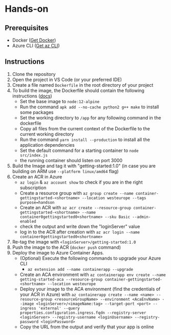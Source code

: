 # Hands-on

## Prerequisites
- Docker ([Get Docker](https://docs.docker.com/get-docker/))
- Azure CLI ([Get az CLI](https://docs.microsoft.com/en-us/cli/azure/install-azure-cli))
## Instructions
1. Clone the repository
2. Open the project in VS Code (or your preferred IDE)
3. Create a file named `Dockerfile` in the root directory of your project
4. To build the image, the Dockerfile should contain the following instructions ([docs](https://docs.docker.com/engine/reference/builder))
    - Set the base image to `node:12-alpine`
    - Run the command `apk add --no-cache python2 g++ make` to install some packages
    - Set the working directory to `/app` for any following command in the dockerfile
    - Copy all files from the current context of the Dockerfile to the current working directory
    - Run the command `yarn install --production` to install all the application dependencies
    - Set the default command for a starting container to `node src/index.js`
    - the running container should listen on port 3000
5. Build the Image and tag it with "getting-started:1.0" (in case you are building on ARM use `--platform linux/amd64` flag)
6. Create an ACR in Azure
    - `az login` & `az account show` to check if you are in the right subscription
    - Create a resource group with `az group create --name container-gettingstarted-<shortname> --location westeurope --tags purpose=handson`
    - Create an ACR with `az acr create --resource-group container-gettingstarted-<shortname> --name container0gettingstarted0<shortname> --sku Basic --admin-enabled`
    - check the output and write down the "loginServer" value
    - log in to the ACR after creation with `az acr login --name container0gettingstarted0<shortname>`
7. Re-tag the image with `<loginServer>/getting-started:1.0`
8. Push the image to the ACR (`docker push` command)
9. Deploy the image to Azure Container Apps.
    - (Optional) Execute the following commands to upgrade your Azure CLI
      - `az extension add --name containerapp --upgrade`
    - Create an ACA environment with `az containerapp env create --name getting-started-aca --resource-group container-gettingstarted-<shortname> --location westeurope`
    - Deploy your image to the ACA environment (find the credentials of your ACR in Azure) with `az containerapp create --name <name> --resource-group <resourceGroupName> --environment <AcaEnvName> --image <loginServer>/<imageName:tag> --target-port <port> --ingress 'external' --query properties.configuration.ingress.fqdn --registry-server <loginServer> --registry-username <loginUsername> --registry-password <loginPassword>`
    - Copy the URL from the output and verify that your app is online
